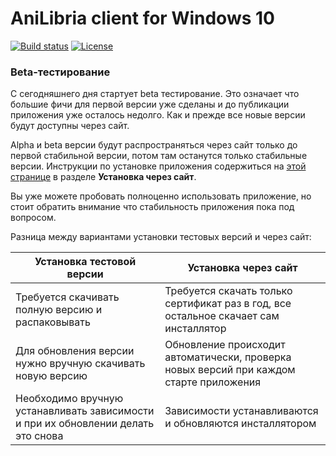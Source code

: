 # AniLibria client for Windows 10

[![Build status](https://ci.appveyor.com/api/projects/status/8k5b3bobyt2ygrj0?svg=true)](https://ci.appveyor.com/project/trueromanus/anilibria-win)
[![License](https://raw.githubusercontent.com/anilibria/anilibria-win/master/license-MIT-green.svg?sanitize=true)](https://raw.githubusercontent.com/anilibria/anilibria-win/master/license-MIT-green.svg?sanitize=true)

### Beta-тестирование

С сегодняшнего дня стартует beta тестирование. Это означает что большие фичи для первой версии уже сделаны и до публикации приложения уже осталось недолго. Как и прежде все новые версии будут доступны через сайт.  
  
Alpha и beta версии будут распространяться через сайт только до первой стабильной версии, потом там останутся только стабильные версии.
Инструкции по установке приложения содержиться на [этой странице](https://anilibria.github.io/anilibria-win/) в разделе **Установка через сайт**.  
  
Вы уже можете пробовать полноценно использовать приложение, но стоит обратить внимание что стабильность приложения пока под вопросом.  
  
Разница между вариантами установки тестовых версий и через сайт:  

| Установка тестовой версии      | Установка через сайт |
| ----------- | ----------- |
| Требуется скачивать полную версию и распаковывать | Требуется скачать только сертификат раз в год, все остальное скачает сам инсталлятор |
| Для обновления версии нужно вручную скачивать новую версию | Обновление происходит автоматически, проверка новых версий при каждом старте приложения |
| Необходимо вручную устанавливать зависимости и при их обновлении делать это снова | Зависимости устанавливаются и обновляются инсталлятором |

